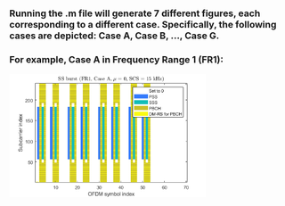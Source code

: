 ### Running the .m file will generate 7 different figures, each corresponding to a different case. Specifically, the following cases are depicted: Case A, Case B, ..., Case G.

### For example, Case A in Frequency Range 1 (FR1):
<img src="https://github.com/TiepMH/5G-NR-SSB-illustrations/blob/main/Resource_Allocation_for_CaseA.png" width="70%" height="70%">
